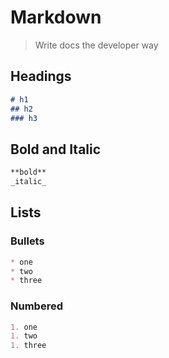 Markdown
===

> Write docs the developer way

## Headings

```md
# h1
## h2
### h3
```

## Bold and Italic

```md
**bold**
_italic_
```

## Lists

### Bullets

```md
* one
* two
* three
```

### Numbered

```md
1. one
1. two
1. three
```
